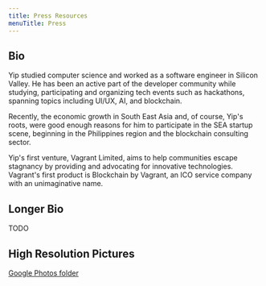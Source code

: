 ```yaml
---
title: Press Resources
menuTitle: Press
---
```


## Bio

Yip studied computer science and worked as a software engineer in Silicon Valley. He has been an active part of the developer community while studying, participating and organizing tech events such as hackathons, spanning topics including UI/UX, AI, and blockchain.

Recently, the economic growth in South East Asia and, of course, Yip's roots, were good enough reasons for him to participate in the SEA startup scene, beginning in the Philippines region and the blockchain consulting sector.

Yip's first venture, Vagrant Limited, aims to help communities escape stagnancy by providing and advocating for innovative technologies. Vagrant's first product is Blockchain by Vagrant, an ICO service company with an unimaginative name.

## Longer Bio

TODO

## High Resolution Pictures

[Google Photos folder](https://photos.app.goo.gl/rC96xeBYhSRGuunt6)
